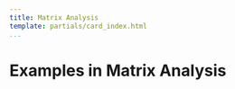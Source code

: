 ```yaml
---
title: Matrix Analysis
template: partials/card_index.html
...
```


# Examples in Matrix Analysis

